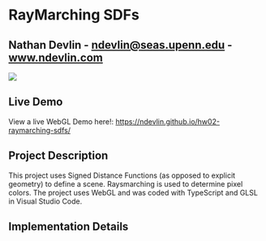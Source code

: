 # RayMarching SDFs

## Nathan Devlin - ndevlin@seas.upenn.edu - www.ndevlin.com

![](rayDir.png)

## Live Demo
View a live WebGL Demo here!:
https://ndevlin.github.io/hw02-raymarching-sdfs/

## Project Description

This project uses Signed Distance Functions (as opposed to explicit geometry) to define a scene. Raysmarching is used to determine pixel colors. The project uses WebGL and was coded with TypeScript and GLSL in Visual Studio Code.

## Implementation Details

